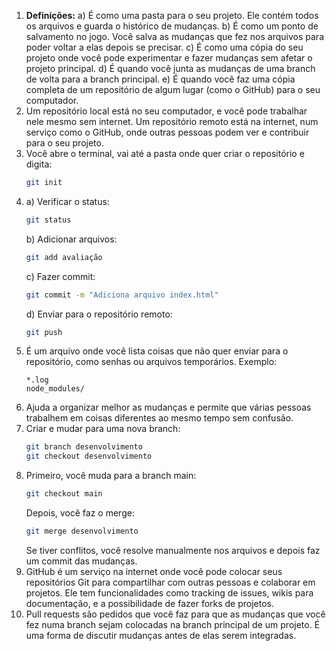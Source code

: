 1. **Definições:**
    a) É como uma pasta para o seu projeto. Ele contém todos os arquivos e guarda o histórico de mudanças.
    b) É como um ponto de salvamento no jogo. Você salva as mudanças que fez nos arquivos para poder voltar a elas depois se precisar.
    c) É como uma cópia do seu projeto onde você pode experimentar e fazer mudanças sem afetar o projeto principal.
    d) É quando você junta as mudanças de uma branch de volta para a branch principal.
    e) É quando você faz uma cópia completa de um repositório de algum lugar (como o GitHub) para o seu computador.
2. Um repositório local está no seu computador, e você pode trabalhar nele mesmo sem internet. Um repositório remoto está na internet, num serviço como o GitHub, onde outras pessoas podem ver e contribuir para o seu projeto.
3. Você abre o terminal, vai até a pasta onde quer criar o repositório e digita:
    ```bash
    git init
    ```
4. a) Verificar o status:
    ```bash
    git status
    ```
    b) Adicionar arquivos:
    ```bash
    git add avaliação
    ```
    c) Fazer commit:
    ```bash
    git commit -m "Adiciona arquivo index.html"
    ```
    d) Enviar para o repositório remoto:
    ```bash
    git push
    ```
5. É um arquivo onde você lista coisas que não quer enviar para o repositório, como senhas ou arquivos temporários. Exemplo:
    ```plaintext
    *.log
    node_modules/
    ```
6. Ajuda a organizar melhor as mudanças e permite que várias pessoas trabalhem em coisas diferentes ao mesmo tempo sem confusão.
7. Criar e mudar para uma nova branch:
    ```bash
    git branch desenvolvimento
    git checkout desenvolvimento
    ```
8. Primeiro, você muda para a branch main:
    ```bash
    git checkout main
    ```
    Depois, você faz o merge:
    ```bash
    git merge desenvolvimento
    ```
    Se tiver conflitos, você resolve manualmente nos arquivos e depois faz um commit das mudanças.
9. GitHub é um serviço na internet onde você pode colocar seus repositórios Git para compartilhar com outras pessoas e colaborar em projetos. Ele tem funcionalidades como tracking de issues, wikis para documentação, e a possibilidade de fazer forks de projetos.
10. Pull requests são pedidos que você faz para que as mudanças que você fez numa branch sejam colocadas na branch principal de um projeto. É uma forma de discutir mudanças antes de elas serem integradas.